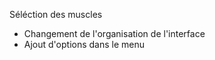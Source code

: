 Séléction des muscles
 - Changement de l'organisation de l'interface
 - Ajout d'options dans le menu
